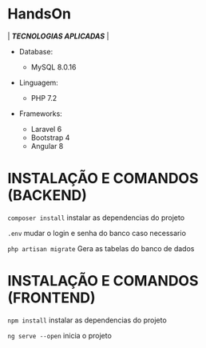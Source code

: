 # HandsOn


| ***TECNOLOGIAS APLICADAS*** |  

* Database:
  * MySQL 8.0.16

* Linguagem:
  * PHP 7.2
* Frameworks:

    * Laravel 6  
    * Bootstrap 4  
    * Angular 8  
# INSTALAÇÃO E COMANDOS (BACKEND)

```composer install``` instalar as dependencias do projeto

```.env``` mudar o login e senha do banco caso necessario

```php artisan migrate``` Gera as tabelas do banco de dados  

# INSTALAÇÃO E COMANDOS (FRONTEND)

```npm install``` instalar as dependencias do projeto


```ng serve --open``` inicia o projeto

